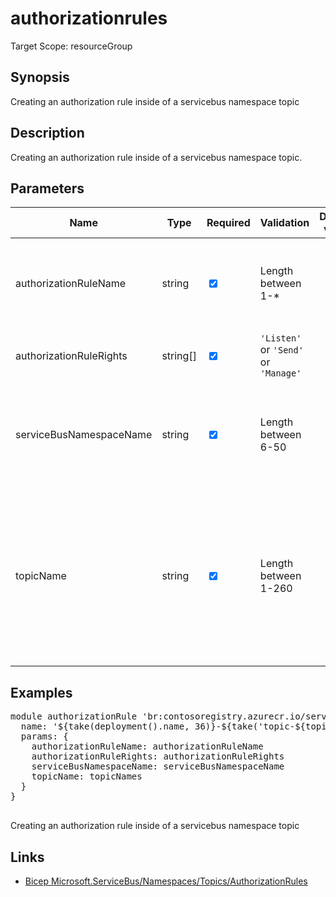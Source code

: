 ﻿# authorizationrules

Target Scope: resourceGroup

## Synopsis
Creating an authorization rule inside of a servicebus namespace topic

## Description
Creating an authorization rule inside of a servicebus namespace topic.

## Parameters
| Name | Type | Required | Validation | Default value | Description |
| -- |  -- | -- | -- | -- | -- |
| authorizationRuleName | string | <input type="checkbox" checked> | Length between 1-* | <pre></pre> | The name of the authorization rule. This is used to identify the rule in the topic. |
| authorizationRuleRights | string[] | <input type="checkbox" checked> | `'Listen'` or `'Send'` or `'Manage'` | <pre></pre> | The rights that the authorization rule has. |
| serviceBusNamespaceName | string | <input type="checkbox" checked> | Length between 6-50 | <pre></pre> | <br>Character limit: 6-50<br><br>Valid characters: Alphanumerics and hyphens.<br> |
| topicName | string | <input type="checkbox" checked> | Length between 1-260 | <pre></pre> | Character limit: 1-260<br><br>Valid characters:<br>Alphanumerics, periods, hyphens, underscores, and slashes.<br><br>Start and end with alphanumeric. |

## Examples
<pre>
module authorizationRule 'br:contosoregistry.azurecr.io/servicebus/namespaces/topics/authorizationrules:latest' = {
  name: '${take(deployment().name, 36)}-${take('topic-${topicName}', 20)}-authorizationrules'
  params: {
    authorizationRuleName: authorizationRuleName
    authorizationRuleRights: authorizationRuleRights
    serviceBusNamespaceName: serviceBusNamespaceName
    topicName: topicNames
  }
}

</pre>
<p>Creating an authorization rule inside of a servicebus namespace topic</p>

## Links
- [Bicep Microsoft.ServiceBus/Namespaces/Topics/AuthorizationRules](https://learn.microsoft.com/en-us/azure/templates/microsoft.servicebus/namespaces/topics/authorizationrules?pivots=deployment-language-bicep)

